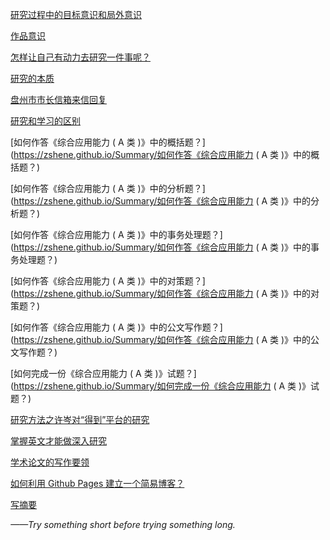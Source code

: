 [研究过程中的目标意识和局外意识](https://zshene.github.io/Summary/目标意识和局外意识)<br>

[作品意识](https://zshene.github.io/Summary/作品意识)<br>

[怎样让自己有动力去研究一件事呢？](https://zshene.github.io/Summary/建立研究驱动力)<br>

[研究的本质](https://zshene.github.io/Summary/研究的本质)<br>

[盘州市市长信箱来信回复](https://zshene.github.io/Summary/盘州市市长信箱来信回复)<br>

[研究和学习的区别](https://zshene.github.io/Summary/研究和学习的区别)<br>

[如何作答《综合应用能力  ( A 类 )》中的概括题？](https://zshene.github.io/Summary/如何作答《综合应用能力  ( A 类 )》中的概括题？)<br>

[如何作答《综合应用能力  ( A 类 )》中的分析题？](https://zshene.github.io/Summary/如何作答《综合应用能力  ( A 类 )》中的分析题？)<br>

[如何作答《综合应用能力  ( A 类 )》中的事务处理题？](https://zshene.github.io/Summary/如何作答《综合应用能力  ( A 类 )》中的事务处理题？)<br>

[如何作答《综合应用能力  ( A 类 )》中的对策题？](https://zshene.github.io/Summary/如何作答《综合应用能力  ( A 类 )》中的对策题？)<br>

[如何作答《综合应用能力  ( A 类 )》中的公文写作题？](https://zshene.github.io/Summary/如何作答《综合应用能力  ( A 类 )》中的公文写作题？)<br>

[如何完成一份《综合应用能力 ( A 类 )》试题？](https://zshene.github.io/Summary/如何完成一份《综合应用能力 ( A 类 )》试题？)<br>

[研究方法之许岑对“得到”平台的研究](https://zshene.github.io/Summary/研究方法之许岑对”得到“平台的研究)<br>

[掌握英文才能做深入研究](https://zshene.github.io/Summary/掌握英文才能做深入研究)<br>

[学术论文的写作要领](https://zshene.github.io/Summary/学术论文的写作要领)<br>

[如何利用 Github Pages 建立一个简易博客？](https://zshene.github.io/Summary/建博客)<br>

[写摘要](https://zshene.github.io/Summary/写摘要)<br>



*——Try something short before trying something long.*

